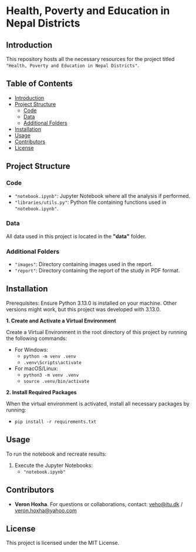 # Health, Poverty and Education in Nepal Districts

## Introduction
This repository hosts all the necessary resources for the project titled ``"Health, Poverty and Education in Nepal Districts"``.

## Table of Contents
- [Introduction](#introduction)
- [Project Structure](#project-structure)
  - [Code](#code)
  - [Data](#data)
  - [Additional Folders](#additional-folders)
- [Installation](#installation)
- [Usage](#usage)
- [Contributors](#contributors)
- [License](#license)

## Project Structure

### Code
- `"notebook.ipynb"`: Jupyter Notebook where all the analysis if performed.
- `"libraries/utils.py"`: Python file containing functions used in `"notebook.ipynb"`.

### Data

All data used in this project is located in the **"data"** folder.

### Additional Folders
- `"images"`: Directory containing images used in the report.
- `"report"`: Directory containing the report of the study in PDF format.

## Installation
Prerequisites: Ensure Python 3.13.0 is installed on your machine. Other versions might work, but this project was developed with 3.13.0.

**1. Create and Activate a Virtual Environment**

Create a Virtual Environment in the root directory of this project by running the following commands:
  - For Windows:
      - ``python -m venv .venv``
      - ``.venv\Scripts\activate``
  - For macOS/Linux:
      - ``python3 -m venv .venv``
      - ``source .venv/bin/activate``


**2. Install Required Packages**

When the virtual environment is activated, install all necessary packages by running:
  - `pip install -r requirements.txt`

## Usage
To run the notebook and recreate results:
1. Execute the Jupyter Notebooks:
    - `"notebook.ipynb"`

## Contributors
- **Veron Hoxha**. For questions or collaborations, contact: veho@itu.dk / veron.hoxha@yahoo.com

## License
This project is licensed under the MIT License.
